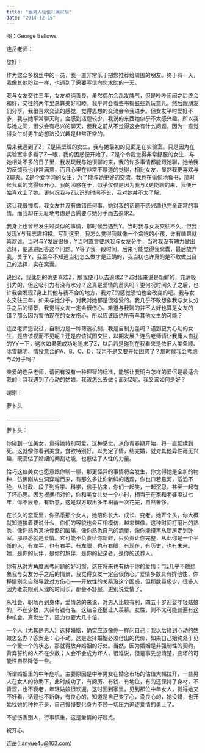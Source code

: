 ```yaml
---
title: "当男人估值升高以后"
date: "2014-12-15"
---
```


图：George Bellows

连岳老师：

您好！

作为您众多粉丝中的一员，我一直非常乐于把您推荐给周围的朋友。终于有一天，我像其他粉丝一样，也遇到了需要写信向您求助的一天。

我与女友交往三年，女友单纯善良，虽然偶尔会乱发脾气，但是吵吵闹闹之后终会和好，交往的两年里总算美好和睦。我平时会看些书捣鼓些新玩意儿，然后跟朋友们分享，我很喜欢交流的感觉，觉得思想的交流会令我进步。但女友平时爱好不多，我与她平常聊天时，会感到话题较少，我说的东西她似乎不太感兴趣。所以我与她之间，很少会有尽兴的聊天，但我之前从不觉得这会有什么问题，因为一直觉得女生对男生的想法没兴趣是非常正常的。

后来我遇到了Z，Z是隔壁班的女生，我与她最初的见面是在实验室。只是因为在实验室中多看了Z一眼，我的困惑便开始了。Z是个令我觉得非常舒服的女生，与她相处不多的日子里，我发现我与她很聊的来，我的许多事情都能跟她聊，她给我的反馈我也非常满意，而且心里在非常不厚道的觉得，相比女友，显然我更喜欢与Z聊天。Z是个爱学习的女生，为了能与她更好的交流，我也在偷偷地看书，那时候我真的觉得很开心。我的困惑在于，似乎仅仅是因为我与Z更能聊的来，我便开始喜欢上了她。更何况我与Z认识的时间不长，我对她并不太了解。

这让我很愧疚，我女友并没有做错任何事，她对我的话题不感兴趣也完全正常的事情。而我却在无耻地考虑是否需要与她分手而去追求Z。

我身上也曾经发生过类似的事情，那时候我遇到Y。当时我与女友交往不久，但我发现Y与我志趣相投。写到这里，我怎么觉得我就像一个贪吃的小孩，谁有糖果就喜欢谁。当时与Y发展很快，Y当时直言要求我与女友分手，当时我没有魄力做出选择，便逃避回答这个问题。Y等了我一段时间，后来可能觉得我窝囊，最后放弃我。关于Y，我至今不知道当初怎么做才是正确的，我当初也许真的是不敢做出自己的选择，实在窝囊。

说回Z，我此刻的确更喜欢Z，那我便可以去追求Z？Z对我来说是新鲜的，充满吸引力的，但这吸引力有没有水分？这真是爱情的苗头吗？更何况时间久了之后，也许我会发现Z身上其他与我不合的地方，我对Z的感觉恐怕也会改变的吧。我与女友交往三年，如果与她分手，对我对她都是很难受的。我几乎不敢想象我与女友分手之后的情景，我觉得女友一定会很伤心。难道与我聊的并不太好也算是女友的错？那么因为害怕现在的女友伤心，所以应该断绝所有与其他女生的可能？

连岳老师您说过，自制力是一种筛选机制，我是自制力差吗？遇到更为心动的女生，是应该视而不见呢？还是应该试图交往，以期发展？连岳老师请让我庸人自扰的YY一下，这次如果我成功地追求了Z，以后若是碰到在我看来是依旧人美条顺、冰雪聪明、情投意合的A、B、C、D，我岂不是又要开始困惑了？那时候我会考虑与Z分手吗？

亲爱的连岳老师，请问有没有一种理智的标准，能够让我明白怎样的爱侣是最适合我的；当我遇到了心动的姑娘，我该怎么去做；面对Z呢，我又该如何是好？

谢谢！

萝卜头

\_\_\_\_\_\_\_\_\_\_\_\_\_\_\_\_\_\_\_\_\_\_

萝卜头：

你碰到一位美女，觉得她特别可爱。这种感觉，从你青春期开始，将一直延续到死。这就像你看到美食，食欲特别好。以为定了情，结完婚，就对其他异性再无兴趣，既高估了婚姻的阉割功能，也低估了人性的力量。

恰巧这位美女也愿意跟你聊一聊，那更怪异的事情将会发生，你觉得她是全新的物种，仿佛刚从虫洞穿越而来，有那么多让你新鲜的话题，你也口若悬河，滔滔不绝，从时政、段子到哲学、科学，信手拈来，你们一起笑，一起沉思，甚至一起有了坏心思。因为根据相对论，你和美女共处一个小时，相当于在家和老婆度过七年，你不疲惫，有新意，这是双方取出多年积蓄一次花完，自然奢侈。

在长久的恋爱里，你熟悉那个女人，她陪你长大、成长、变老。她开个头，你大概就知道接着要说什么，你们的容貌也会互相模仿，越来越像。这种时间打磨出的熟悉，像你熟悉某块骨骼的酸痛，像你熟悉自己的酒量，像你能摸黑从厨房走到卧室。那熟悉就是爱情。它可能不负责给你新鲜，只负责让你完整，从此你是一个平衡的人，有左手，也有右手，有左眼，也有右眼，有现在，有历史，也有未来。她，是你的玩伴，是你的旅伴，是你的纪录者，是你的送葬人。

你有从对方角度思考问题的好习惯，这在将来也有助于你的爱情：“我几乎不敢想象我与女友分手之后的情景，我觉得女友一定会很伤心。”爱情多数具有排他性，你移情别恋自然导致对方伤心——开放性的关系没这个困惑，但那数量极少，很多人因为老友跟别人混的时间长，都会不舒服，更别说爱情了。

从社会、职场再到身体，爱情总的来说，对男人比较有利，四五十岁迎娶年轻姑娘的，不在少数，大叔有钱有名，这结合还挺让人羡慕。女性，则不太可能普遍有这种机会，真发生了，阻力也要大几十倍。

一个人（尤其是男人）选择婚姻，确实应该像你一样问自己：我以后碰到心动的姑娘怎么办？答案是：心不动。这是选择婚姻必须付出的代价，如果自己始终处于见一个爱一个的状态，那就得放弃婚姻的好处。当然，因为婚姻是非强制性的契约，背弃誓约的人不在少数；人会不会成为坏人，很难说，但是事先想清楚，变坏的可能性自然降低一些。

所谓婚姻里的中年危机，主要原因是中年男女在婚恋市场的估值大幅拉开，一些男人在女人的协助下，此时成功了，有阅历、有钱、有地位，有的还保持了身材，不青涩，也不衰老，年轻姑娘很欢迎。这时回到家里，见到那位中年女人，觉得她又不好看，话题也不新鲜，有良心的，知道是自己变了心，没良心的，她没错，也开始找她的种种不是，自己慢慢要化身为不顾一切压力追逐爱情的勇士了。

不想伤害别人，行事慎重，这是爱情的好起点。

祝开心。

连岳(lianyue4u@163.com)
